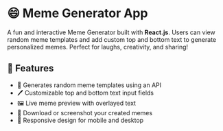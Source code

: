 # 😄 Meme Generator App

A fun and interactive Meme Generator built with **React.js**. Users can view random meme templates and add custom top and bottom text to generate personalized memes. Perfect for laughs, creativity, and sharing!

## 🚀 Features

- 🎲 Generates random meme templates using an API
- 🖊️ Customizable top and bottom text input fields
- 🖼️ Live meme preview with overlayed text
- 💾 Download or screenshot your created memes
- 📱 Responsive design for mobile and desktop
